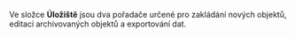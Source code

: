 Ve složce **Úložiště** jsou dva pořadače určené pro zakládání nových objektů, editaci archivovaných objektů a exportování dat.